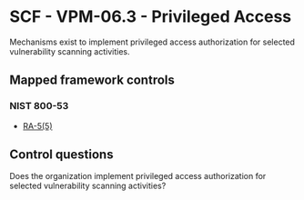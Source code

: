 # SCF - VPM-06.3 - Privileged Access
Mechanisms exist to implement privileged access authorization for selected vulnerability scanning activities. 
## Mapped framework controls
### NIST 800-53
- [RA-5(5)](../nist80053/ra-5-5.md)
  
## Control questions
Does the organization implement privileged access authorization for selected vulnerability scanning activities? 
  